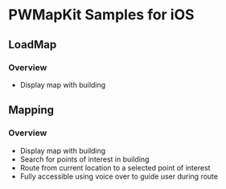 PWMapKit Samples for iOS
====================

## LoadMap

### Overview
- Display map with building

## Mapping

### Overview
- Display map with building
- Search for points of interest in building
- Route from current location to a selected point of interest
- Fully accessible using voice over to guide user during route
